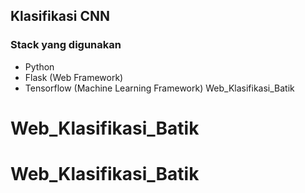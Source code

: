  ## Klasifikasi CNN

### Stack yang digunakan

- Python
- Flask (Web Framework)
- Tensorflow (Machine Learning Framework)
Web_Klasifikasi_Batik
# Web_Klasifikasi_Batik
# Web_Klasifikasi_Batik
